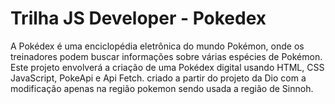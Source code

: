 # Trilha JS Developer - Pokedex

A Pokédex é uma enciclopédia eletrônica do mundo Pokémon, onde os treinadores podem buscar informações sobre várias espécies de Pokémon. Este projeto envolverá a criação de uma Pokédex digital usando HTML, CSS  JavaScript, PokeApi e Api Fetch. criado a partir do projeto da Dio com a modificação apenas na região pokemon sendo usada a região de Sinnoh.
